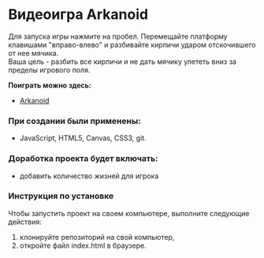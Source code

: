 # Видеоигра Arkanoid

Для запуска игры нажмите на пробел. Перемещайте платформу клавишами "вправо-влево" и разбивайте кирпичи ударом отскочившего от нее мячика.  
Ваша цель - разбить все кирпичи и не дать мячику улететь вниз за пределы игрового поля.

**Поиграть можно здесь:**
* [Arkanoid](https://arkanoid-game-two.vercel.app)

### При создании были применены:
* JavaScript, HTML5, Canvas, CSS3, git.

### Доработка проекта будет включать:
* добавить количество жизней для игрока

### Инструкция по установке
Чтобы запустить проект на своем компьютере, выполните следующие действия:
1. клонируйте репозиторий на свой компьютер,
2. откройте файл index.html в браузере.

